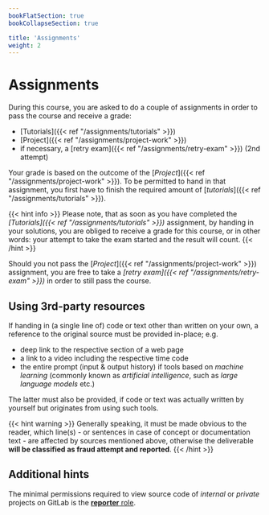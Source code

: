 ```yaml
---
bookFlatSection: true
bookCollapseSection: true

title: 'Assignments'
weight: 2
---
```



Assignments
===========


During this course, you are asked to do a couple of assignments in order to pass the course and receive a grade:

* [Tutorials]({{< ref "/assignments/tutorials" >}})
* [Project]({{< ref "/assignments/project-work" >}})
* if necessary, a [retry exam]({{< ref "/assignments/retry-exam" >}}) (2nd attempt)

Your grade is based on the outcome of the [*Project*]({{< ref "/assignments/project-work" >}}). To be permitted to hand
in that assignment, you first have to finish the required amount of [*tutorials*]({{< ref "/assignments/tutorials" >}}).

{{< hint info >}}
Please note, that as soon as you have completed the *[Tutorials]({{< ref "/assignments/tutorials" >}})* assignment, by
handing in your solutions, you are obliged to receive a grade for this course, or in other words: your attempt to take
the exam started and the result will count.
{{< /hint >}}

Should you not pass the [*Project*]({{< ref "/assignments/project-work" >}}) assignment, you are free to take a
*[retry exam]({{< ref "/assignments/retry-exam" >}})* in order to still pass the course.


## Using 3rd-party resources

If handing in (a single line of) code or text other than written on your own, a reference to the original
source must be provided in-place; e.g. 

* deep link to the respective section of a web page
* a link to a video including the respective time code
* the entire prompt (input & output history) if tools based on *machine learning* (commonly known
  as *artificial intelligence*, such as *large language models* etc.)

The latter must also be provided, if code or text was actually written by yourself but originates from using such tools.

{{< hint warning >}}
Generally speaking, it must be made obvious to the reader, which line(s) - or sentences in case of concept or
documentation text - are affected by sources mentioned above, otherwise the deliverable __will be classified as
fraud attempt and reported__.
{{< /hint >}}


## Additional hints

The minimal permissions required to view source code of *internal* or *private* projects on
GitLab is the [__reporter__ role](https://docs.gitlab.com/ee/user/permissions.html#project-members-permissions).
